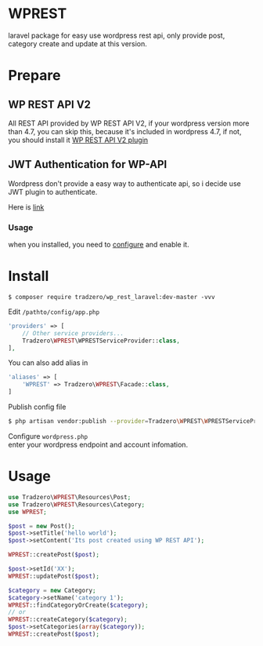 # WPREST
laravel package for easy use wordpress rest api, only provide post, category create and update at this version.

# Prepare

## WP REST API V2

All REST API provided by WP REST API V2, if your wordpress version more than 4.7, you can skip this, because it's included in wordpress 4.7, if not, you should install it [WP REST API V2 plugin](https://wordpress.org/plugins/rest-api/)

## JWT Authentication for WP-API

Wordpress don't provide a easy way to authenticate api, so i decide use JWT plugin to authenticate.

Here is [link](https://wordpress.org/plugins/jwt-authentication-for-wp-rest-api/)

### Usage

when you installed, you need to [configure](https://wordpress.org/plugins/jwt-authentication-for-wp-rest-api/#description) and enable it.

# Install

`$ composer require tradzero/wp_rest_laravel:dev-master -vvv`

Edit `/pathto/config/app.php`

```php
'providers' => [
    // Other service providers...
    Tradzero\WPREST\WPRESTServiceProvider::class,
],
```

You can also add alias in

```php
'aliases' => [
    'WPREST' => Tradzero\WPREST\Facade::class,
]
```

Publish config file

```bash
$ php artisan vendor:publish --provider=Tradzero\WPREST\WPRESTServiceProvider
```

Configure `wordpress.php`  
enter your wordpress endpoint and account infomation.

# Usage

```php
use Tradzero\WPREST\Resources\Post;
use Tradzero\WPREST\Resources\Category;
use WPREST;

$post = new Post();
$post->setTitle('hello world');
$post->setContent('Its post created using WP REST API');

WPREST::createPost($post);

$post->setId('XX');
WPREST::updatePost($post);

$category = new Category;
$category->setName('category 1');
WPREST::findCategoryOrCreate($category);
// or
WPREST::createCategory($category);
$post->setCategories(array($category));
WPREST::createPost($post);
```
